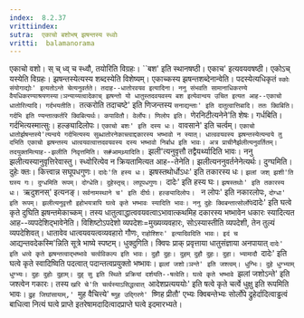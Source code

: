 ```yaml
---
index:  8.2.37
vrittiindex: 
sutra:  एकाचो बशोभष् झषन्तस्य स्ध्वोः
vritti:  balamanorama 
---
```


एकाचो वशो। स् च् ध्व् च स्ध्वौ, तयोरिति विग्रहः। ``बश' इति स्थानषष्ठी। एकाच' इत्यवयवषष्ठी। एकोऽच् यस्येति विग्रहः। झषन्तस्येत्यस्य शब्दस्येति विशेष्यम्। एकाच्कस्य झषन्तशब्देनान्वेति। पदस्येत्यधिकृतं `स्कोः संयोगाद्योः' इत्यतोऽन्ते चेत्यनुवर्तते। तदाह--धातोरवयव इत्यादिना। ननु संभवति सामानाधिकरण्ये वैयधिकरण्याश्रयणस्या।ञन्याय्यत्वादेकाच् झषन्तो यो धातुस्तदवयवस्य बश इत्येवान्वय उचित इत्यत आह--एकाचो धातोरित्यादि। गर्दभयतीति। `तत्करोति तदाचष्टे' इति णिजन्तस्य `सनाद्यन्ताः' इति दातुत्वात्तिबादि। ततः क्विबिति। गर्दभि इति ण्यन्तात्कर्तरि क्विबित्यर्थः। कपावितौ। वेर्लोपः। णिलोप इति। `णेरनिटीत्यनेने'ति शेषः। गर्धबिति। गर्दभित्यस्मात्सुः। हल्ङ्यादिलोपः। `एकाचो बशः' इति दस्य धः। `वावसाने' इति चर्त्वम्। `एकाचो धातोर्झषन्तस्ये'त्यन्वये गर्दभित्यस्य सुब्धातोरनेकाच्त्वाद्दकारस्य भष्भावो न स्यात्। धात्ववयवस्य झषन्तस्येत्यन्वये तु दभिति एकाचो झषन्तस्य धात्वयवत्वात्तदवयवस्य दस्य भष्भावो निर्बाध इति भावः। अत्र प्राचीनैर्झलीत्यनुवर्तितम्। तदयुक्तमित्याह--झलीति निवृत्तमिति। स#आमथ्र्यादिति। `झली'त्यनुवृत्तौ तद्वैयर्थ्यादिति भावः। ननु झलीत्यस्यानुवृत्तिरेवास्तु। स्ध्वोरित्येव न क्रियतामित्यत आह--तेनेति। झलीत्यननुवर्तनेनेत्यर्थः। दुग्घमिति। दुहेः क्तः। कित्त्वान्न सघूपधगुणः। `दादेः'ति हस्य धः। `झषस्तथोर्धोऽधः' इति तकारस्य धः। `झलां जश् झशी'ति घस्य गः। दुग्धमिति रूपम्। दोग्धेति। दुहेस्तृच्। लघूपधगुणः। `दादेः' इति हस्य घः। `झषस्तथोः' इति तकारस्य धः। `ऋदुशनस्' इत्यनङ्। `सर्वनामस्थाने च' इति दीर्घः। हल्ङ्यादिलोपः। ` न लोपः' इति नकारलोपः, `दोग्धा' इति रूपम्। झलीत्यनुवृत्तौ इहोभयत्रापि घत्वे कृते भष्भावः स्यादिति भावः। ननु दुहेः क्विबन्तात्सोर्लोपे`दादेः' इति घत्वे कृते दुघिति झषन्तमेकाच्कम्। तस्य धातुत्वाद्धात्ववयवत्वाऽभावात्कथमिह दकारस्य भष्भावेन धकारः स्यादित्यत आह--व्यपदेशिद्भावेनेति। विशिष्टोऽपदेशो व्यपदेशः=मुख्यव्यवहारः, सोऽस्यास्तीति व्यपदेशी, तेन तुल्यं व्यपदेशिवत्। धातावेव धात्वयवयत्वव्यवहारो गौणः, `राहोश्शिरः' इत्यादिवदिति भावः। इदं च `आद्यन्तवदेकस्मि'न्निति सूत्रे भाष्ये स्पष्टम्। धुक्दुगिति। क्विपः प्राक् प्रवृत्ताया धातुसंज्ञाया अनपायात् `दादेः' इति धत्वे कृते झषन्तत्वाद्भष्भावे चर्त्वविकल्प इति भावः। दुहौ दुहः। दुहम् दुहौ दुहः। दुहा। भ्यामादौ `दादेः' इति घत्वे कृते स्वादिष्विति पदत्वात् पदान्तत्वप्रयुक्तो भष्भावः। `झलां जशो।ञन्ते' इति जश्त्वम्। धुग्भिः। दुहे धुग्भ्याम् धुग्भ्यः। दुहः दुहोः दुहाम्। दुह् सु इति स्थिते प्रक्रियां दर्शयति--षत्वेति। घत्वे कृते भष्भावे `झलां जशोऽन्ते' इति जश्त्वेन गकारः। तस्य `खरि चे'ति चर्त्वस्याऽसिद्धत्वात् `आदेशप्रत्यययोः' इति षत्वे कृते चर्त्वे धुक्षु इति रूपमिति भावः। `द्रुह जिघांसायाम्,' `मुह वैचित्त्ये' `ष्णुह उद्गिरणे' `ष्णिह प्रीतौ' एभ्यः क्विबन्तेभ्यः सोर्लोपे द्रुहेर्दादित्वाड्ढत्वं बाधित्वा नित्यं घत्वे प्राप्ते इतरेषामदादित्वादप्राप्ते घत्वे इदमारभ्यते।

